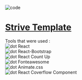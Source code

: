 

![code](https://emoji.slack-edge.com/TJNQP8XCG/typingcat/c02982a3c2cf4535.gif)  
# [Strive Template](https://oksanacoder.github.io/strive-template/)

Tools that were used :\
![dot](https://github.githubassets.com/images/icons/emoji/unicode/1f338.png?v8) React\
![dot](https://github.githubassets.com/images/icons/emoji/unicode/1f338.png?v8) React-Bootstrap\
![dot](https://github.githubassets.com/images/icons/emoji/unicode/1f338.png?v8) React Count Up\
![dot](https://github.githubassets.com/images/icons/emoji/unicode/1f338.png?v8) Fonteawesome\
![dot](https://github.githubassets.com/images/icons/emoji/unicode/1f338.png?v8) Animate.css\
![dot](https://github.githubassets.com/images/icons/emoji/unicode/1f338.png?v8) React Coverflow Component
